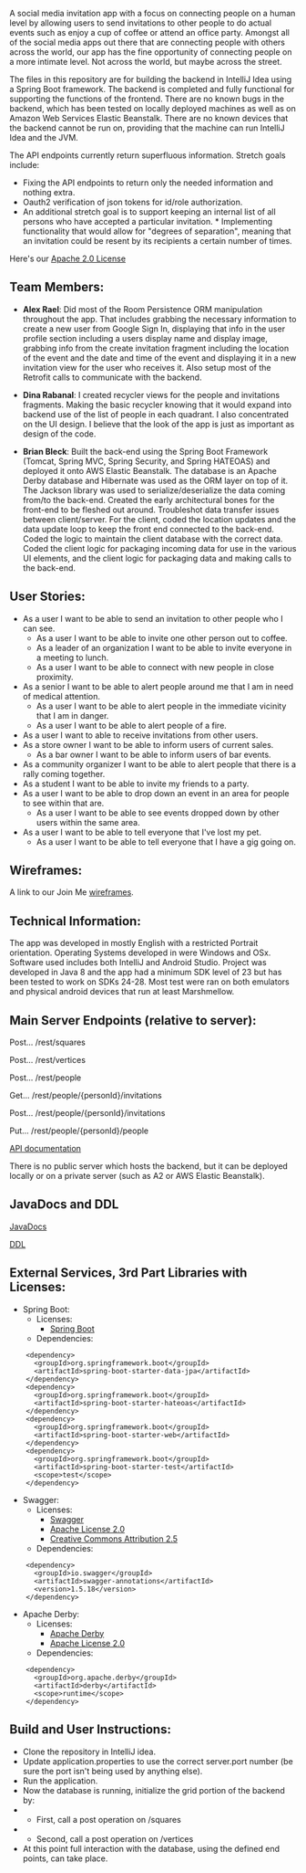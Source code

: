 A social media invitation app with a focus on connecting people on a human level by allowing users 
to send invitations to other people to do actual events such as enjoy a cup of coffee or attend an office party.
Amongst all of the social media apps out there that are connecting people with others across the world,
our app has the fine opportunity of connecting people on a more intimate level. Not across the world,
but maybe across the street. 

The files in this repository are for building the backend in IntelliJ Idea using a Spring Boot framework. The backend is completed and fully functional for supporting the functions of the frontend.  There are no known bugs in the backend, which has been tested on locally deployed machines as well as on Amazon Web Services Elastic Beanstalk. There are no known devices that the backend cannot be run on, providing that the machine can run IntelliJ Idea and the JVM. 

The API endpoints currently return superfluous information. Stretch goals include:
* Fixing the API endpoints to return only the needed information and nothing extra. 
* Oauth2 verification of json tokens for id/role authorization.
* An additional stretch goal is to support keeping an internal list of all persons who have accepted a particular invitation. * Implementing functionality that would allow for "degrees of separation", meaning that an invitation could be resent by its recipients a certain number of times.

Here's our [Apache 2.0 License](https://github.com/ProjectLocus/JoinMe/blob/master/LICENSE)

## Team Members:
* **Alex Rael**:
Did most of the Room Persistence ORM manipulation throughout the app. That includes grabbing the necessary
information to create a new user from Google Sign In, displaying that info in the user profile section including a users
display name and display image, grabbing info from the create invitation fragment including the location of the event and the
date and time of the event and displaying it in a new invitation view for the user who receives it. Also setup most of the Retrofit calls to communicate with the backend.

* **Dina Rabanal**:
I created recycler views for the people and invitations fragments. Making the basic recycler knowing
that it would expand into backend use of the list of people in each quadrant. I also concentrated on the UI design.
I believe that the look of the app is just as important as design of the code.

* **Brian Bleck**:
Built the back-end using the Spring Boot Framework (Tomcat, Spring MVC, Spring Security, and Spring HATEOAS) and deployed it onto AWS Elastic Beanstalk. The database is an Apache Derby database and Hibernate was used as the ORM layer on top of it. The Jackson library was used to serialize/deserialize the data coming from/to the back-end. Created the early architectural bones for the front-end to be fleshed out around. Troubleshot data transfer issues between client/server. For the client, coded the location updates and the data update loop to keep the front end connected to the back-end. Coded the logic to maintain the client database with the correct data. Coded the client logic for packaging incoming data for use in the various UI elements, and the client logic for packaging data and making calls to the back-end. 

## User Stories:
* As a user I want to be able to send an invitation to other people who I can see.
  * As a user I want to be able to invite one other person out to coffee.
  * As a leader of an organization I want to be able to invite everyone in a meeting to lunch.
  * As a user I want to be able to connect with new people in close proximity.
* As a senior I want to be able to alert people around me that I am in need of medical attention.
  * As a user I want to be able to alert people in the immediate vicinity that I am in danger.
  * As a user I want to be able to alert people of a fire.
* As a user I want to able to receive invitations from other users.
* As a store owner I want to be able to inform users of current sales.
  * As a bar owner I want to be able to inform users of bar events.
* As a community organizer I want to be able to alert people that there is a rally coming together.
* As a student I want to be able to invite my friends to a party.
* As a user I want to be able to drop down an event in an area for people to see within that are.
  * As a user I want to be able to see events dropped down by other users within the same area.
* As a user I want to be able to tell everyone that I've lost my pet.
  * As a user I want to be able to tell everyone that I have a gig going on.

## Wireframes:
A link to our Join Me [wireframes](https://xd.adobe.com/view/d6ac88a3-27a0-472c-4504-44abbed3cf8b-a09d/).

## Technical Information:
The app was developed in mostly English with a restricted Portrait orientation. Operating Systems
developed in were Windows and OSx. Software used includes both IntelliJ and Android Studio. Project
was developed in Java 8 and the app had a minimum SDK level of 23 but has been tested to work on
SDKs 24-28. Most test were ran on both emulators and physical android devices that run at least
Marshmellow.

## Main Server Endpoints (relative to server):

Post... /rest/squares

Post... /rest/vertices

Post... /rest/people

Get... /rest/people/{personId}/invitations

Post... /rest/people/{personId}/invitations

Put... /rest/people/{personId}/people

[API documentation](https://github.com/ProjectLocus/join_me_backend/blob/master/docs/rest/api.md)

There is no public server which hosts the backend, but it can be deployed locally or on a private server (such as A2 or AWS Elastic Beanstalk).

## JavaDocs and DDL
[JavaDocs]()

[DDL]()

## External Services, 3rd Part Libraries with Licenses:
* Spring Boot:
  * Licenses:
      * [Spring Boot](https://pivotal.io/legal)
  * Dependencies:
```
    <dependency>
      <groupId>org.springframework.boot</groupId>
      <artifactId>spring-boot-starter-data-jpa</artifactId>
    </dependency>  
    <dependency>
      <groupId>org.springframework.boot</groupId>
      <artifactId>spring-boot-starter-hateoas</artifactId>
    </dependency>
    <dependency>
      <groupId>org.springframework.boot</groupId>
      <artifactId>spring-boot-starter-web</artifactId>
    </dependency>
    <dependency>
      <groupId>org.springframework.boot</groupId>
      <artifactId>spring-boot-starter-test</artifactId>
      <scope>test</scope>
    </dependency>
```

* Swagger:
  * Licenses:
    * [Swagger](https://swagger.io/license/)
    * [Apache License 2.0](http://www.apache.org/licenses/LICENSE-2.0)
    * [Creative Commons Attribution 2.5](https://creativecommons.org/licenses/by/2.5/)
  * Dependencies:
``` 
    <dependency>
      <groupId>io.swagger</groupId>
      <artifactId>swagger-annotations</artifactId>
      <version>1.5.18</version>
    </dependency>
```

* Apache Derby:
  * Licenses: 
    * [Apache Derby](https://db.apache.org/derby/manuals/index.html)
    * [Apache License 2.0](http://www.apache.org/licenses/)
  * Dependencies:
```
    <dependency>
      <groupId>org.apache.derby</groupId>
      <artifactId>derby</artifactId>
      <scope>runtime</scope>
    </dependency>
```

## Build and User Instructions:
* Clone the repository in IntelliJ idea.
* Update application.properties to use the correct server.port number (be sure the port isn't being used by anything else).
* Run the application.
* Now the database is running, initialize the grid portion of the backend by:
* * First, call a post operation on /squares
* * Second, call a post operation on /vertices
* At this point full interaction with the database, using the defined end points, can take place.
